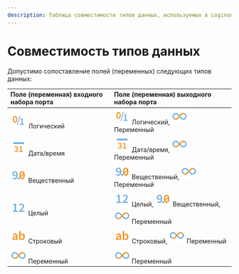 ```yaml
---
description: Таблица совместимости типов данных, используемых в Loginom. Соотношение данных, подаваемых на входные порты с выходом. Допустимое преобразование типов данных.
---
```

# Совместимость типов данных

Допустимо сопоставление полей (переменных) следующих типов данных:

 | Поле (переменная) входного набора порта | Поле (переменная) выходного набора порта |
 | :-------- | :-------- |
 | ![](./../images/icons/common/data-types/boolean_default.svg) Логический | ![](./../images/icons/common/data-types/boolean_default.svg) Логический, ![](./../images/icons/common/data-types/variant_default.svg) Переменный |
 | ![](./../images/icons/common/data-types/datetime_default.svg) Дата/время | ![](./../images/icons/common/data-types/datetime_default.svg) Дата/время, ![](./../images/icons/common/data-types/variant_default.svg) Переменный |
 | ![](./../images/icons/common/data-types/float_default.svg) Вещественный | ![](./../images/icons/common/data-types/float_default.svg) Вещественный, ![](./../images/icons/common/data-types/variant_default.svg) Переменный |
 | ![](./../images/icons/common/data-types/integer_default.svg) Целый | ![](./../images/icons/common/data-types/integer_default.svg) Целый, ![](./../images/icons/common/data-types/float_default.svg) Вещественный, ![](./../images/icons/common/data-types/variant_default.svg) Переменный |
 | ![](./../images/icons/common/data-types/string_default.svg) Строковый | ![](./../images/icons/common/data-types/string_default.svg) Строковый, ![](./../images/icons/common/data-types/variant_default.svg) Переменный |
 | ![](./../images/icons/common/data-types/variant_default.svg) Переменный | ![](./../images/icons/common/data-types/variant_default.svg) Переменный |
